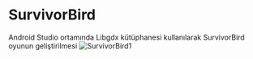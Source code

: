 # SurvivorBird

Android Studio ortamında Libgdx kütüphanesi kullanılarak SurvivorBird oyunun geliştirilmesi 
![SurvivorBird1](https://user-images.githubusercontent.com/53636503/63436562-92fce680-c431-11e9-84cf-258125ec8fbc.jpg)
